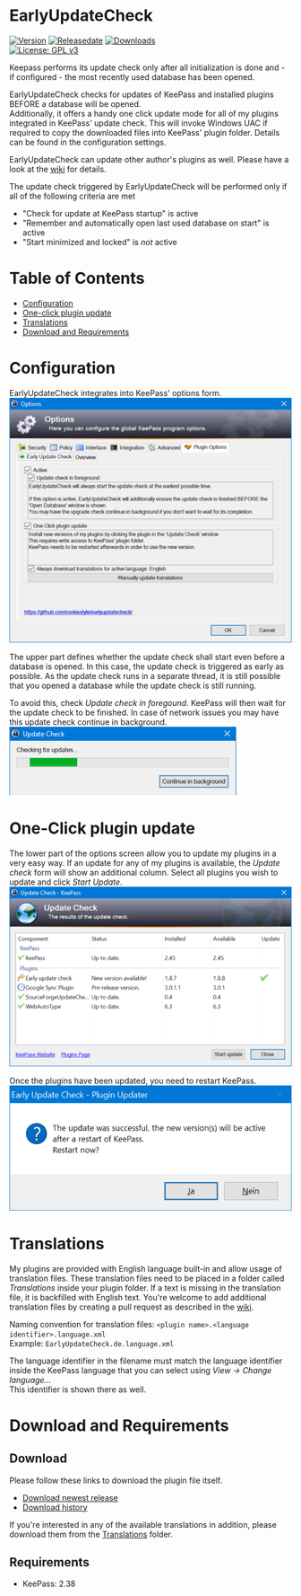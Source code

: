 # EarlyUpdateCheck
[![Version](https://img.shields.io/github/release/rookiestyle/earlyupdatecheck)](https://github.com/rookiestyle/earlyupdatecheck/releases/latest)
[![Releasedate](https://img.shields.io/github/release-date/rookiestyle/earlyupdatecheck)](https://github.com/rookiestyle/earlyupdatecheck/releases/latest)
[![Downloads](https://img.shields.io/github/downloads/rookiestyle/earlyupdatecheck/total?color=%2300cc00)](https://github.com/rookiestyle/earlyupdatecheck/releases/latest/download/EarlyUpdateCheck.plgx)\
[![License: GPL v3](https://img.shields.io/github/license/rookiestyle/earlyupdatecheck)](https://www.gnu.org/licenses/gpl-3.0)

Keepass performs its update check only after all initialization is done and - if configured - the most recently used database has been opened.

EarlyUpdateCheck checks for updates of KeePass and installed plugins BEFORE a database will be opened.  
Additionally, it offers a handy one click update mode for all of my plugins integrated in KeePass' update check. 
This will invoke Windows UAC if required to copy the downloaded files into KeePass' plugin folder. 
Details can be found in the configuration settings.

EarlyUpdateCheck can update other author's plugins as well.
Please have a look at the [wiki](https://github.com/Rookiestyle/EarlyUpdateCheck/wiki/Update-other-plugins) for details.


The update check triggered by EarlyUpdateCheck will be performed only if all of the following criteria are met
* "Check for update at KeePass startup" is active
* "Remember and automatically open last used database on start" is active
* "Start minimized and locked" is *not* active


# Table of Contents
- [Configuration](#configuration)
- [One-click plugin update](#one-click-plugin-update)
- [Translations](#translations)
- [Download and Requirements](#download-and-requirements)

# Configuration
EarlyUpdateCheck integrates into KeePass' options form.
![Options](images/EarlyUpdateCheck%20options.png)

The upper part defines whether the update check shall start even before a database is opened.
In this  case, the update check is triggered as early as possible.
As the update check runs in a separate thread, it is still possible that you opened a database while the update check is still running.

To avoid this, check *Update check in foregound*. KeePass will then wait for the update check to be finished.
In case of network issues you may have this update check continue in background.\
![Checking](images/EarlyUpdateCheck%20checking.png)

# One-Click plugin update
The lower part of the options screen allow you to update my plugins in a very easy way.
If an update for any of my plugins is available, the *Update check* form will show an additional column.
Select all plugins you wish to update and click *Start Update*.\
![Update](images/EarlyUpdateCheck%20One%20Click%20Update%201.png)

Once the plugins have been updated, you need to restart KeePass.\
![Restart](images/EarlyUpdateCheck%20One%20Click%20Update%202.png)

# Translations
My plugins are provided with English language built-in and allow usage of translation files.
These translation files need to be placed in a folder called *Translations* inside your plugin folder.
If a text is missing in the translation file, it is backfilled with English text.
You're welcome to add additional translation files by creating a pull request as described in the [wiki](https://github.com/Rookiestyle/EarlyUpdateCheck/wiki/Create-or-update-translations).

Naming convention for translation files: `<plugin name>.<language identifier>.language.xml`\
Example: `EarlyUpdateCheck.de.language.xml`
  
The language identifier in the filename must match the language identifier inside the KeePass language that you can select using *View -> Change language...*\
This identifier is shown there as well.

# Download and Requirements
## Download
Please follow these links to download the plugin file itself.
- [Download newest release](https://github.com/rookiestyle/earlyupdatecheck/releases/latest/download/EarlyUpdateCheck.plgx)
- [Download history](https://github.com/rookiestyle/earlyupdatecheck/releases)

If you're interested in any of the available translations in addition, please download them from the [Translations](Translations) folder.
## Requirements
* KeePass: 2.38
